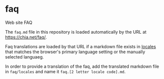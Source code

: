 # faq
Web site FAQ

The `faq.md` file in this repository is loaded automatically by the URL at https://chia.net/faq/.

Faq translations are loaded by that URL if a markdown file exists in [locales](locales/) that matches the browser's primary language setting
or the manually selected languaeg.

In order to provide a translation of the faq, add the translated markdown file in `faq/locales` and name it `faq.[2 letter locale code].md`.
